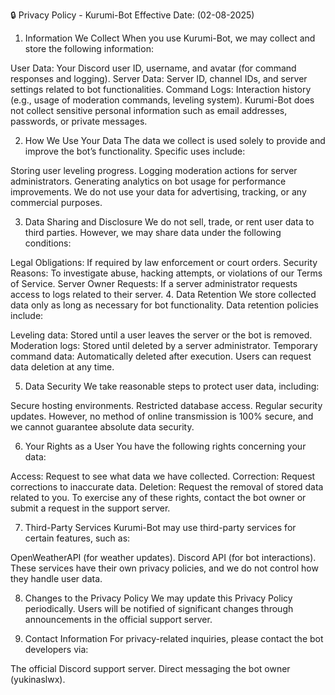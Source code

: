 🔒 Privacy Policy - Kurumi-Bot
Effective Date: (02-08-2025)

1. Information We Collect
When you use Kurumi-Bot, we may collect and store the following information:

User Data: Your Discord user ID, username, and avatar (for command responses and logging).
Server Data: Server ID, channel IDs, and server settings related to bot functionalities.
Command Logs: Interaction history (e.g., usage of moderation commands, leveling system).
Kurumi-Bot does not collect sensitive personal information such as email addresses, passwords, or private messages.

2. How We Use Your Data
The data we collect is used solely to provide and improve the bot’s functionality. Specific uses include:

Storing user leveling progress.
Logging moderation actions for server administrators.
Generating analytics on bot usage for performance improvements.
We do not use your data for advertising, tracking, or any commercial purposes.

3. Data Sharing and Disclosure
We do not sell, trade, or rent user data to third parties. However, we may share data under the following conditions:

Legal Obligations: If required by law enforcement or court orders.
Security Reasons: To investigate abuse, hacking attempts, or violations of our Terms of Service.
Server Owner Requests: If a server administrator requests access to logs related to their server.
4. Data Retention
We store collected data only as long as necessary for bot functionality. Data retention policies include:

Leveling data: Stored until a user leaves the server or the bot is removed.
Moderation logs: Stored until deleted by a server administrator.
Temporary command data: Automatically deleted after execution.
Users can request data deletion at any time.

5. Data Security
We take reasonable steps to protect user data, including:

Secure hosting environments.
Restricted database access.
Regular security updates.
However, no method of online transmission is 100% secure, and we cannot guarantee absolute data security.

6. Your Rights as a User
You have the following rights concerning your data:

Access: Request to see what data we have collected.
Correction: Request corrections to inaccurate data.
Deletion: Request the removal of stored data related to you.
To exercise any of these rights, contact the bot owner or submit a request in the support server.

7. Third-Party Services
Kurumi-Bot may use third-party services for certain features, such as:

OpenWeatherAPI (for weather updates).
Discord API (for bot interactions).
These services have their own privacy policies, and we do not control how they handle user data.

8. Changes to the Privacy Policy
We may update this Privacy Policy periodically. Users will be notified of significant changes through announcements in the official support server.

9. Contact Information
For privacy-related inquiries, please contact the bot developers via:

The official Discord support server.
Direct messaging the bot owner (yukinaslwx).
